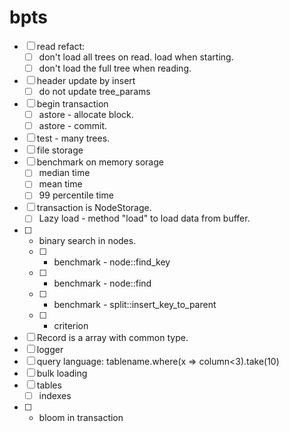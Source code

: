 # bpts

- [ ] read refact:
  - [ ] don't load all trees on read. load when starting.
  - [ ] don't load the full tree when reading.
- [ ] header update by insert
  - [ ] do not update tree_params
- [ ] begin transaction
  - [ ] astore - allocate block.
  - [ ] astore - commit.
- [ ] test - many trees.
- [ ] file storage
- [ ] benchmark on memory sorage
  - [ ] median time
  - [ ] mean time
  - [ ] 99 percentile time
- [ ] transaction is NodeStorage. 
  - [ ] Lazy load - method "load" to load data from buffer.
- [ ] - binary search in nodes.
  - [ ] - benchmark - node::find_key
  - [ ] - benchmark - node::find
  - [ ] - benchmark - split::insert_key_to_parent
  - [ ] - criterion
- [ ] Record is a array with common type.
- [ ] logger
- [ ] query language: tablename.where(x => column<3).take(10)
- [ ] bulk loading
- [ ] tables
   - [ ] indexes
- [ ] - bloom in transaction
